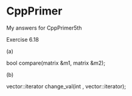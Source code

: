 # CppPrimer
My answers for CppPrimer5th

Exercise 6.18

(a)

bool compare(matrix &m1, matrix &m2);

(b)

vector<int>::iterator change_val(int , vector<int>::iterator);

